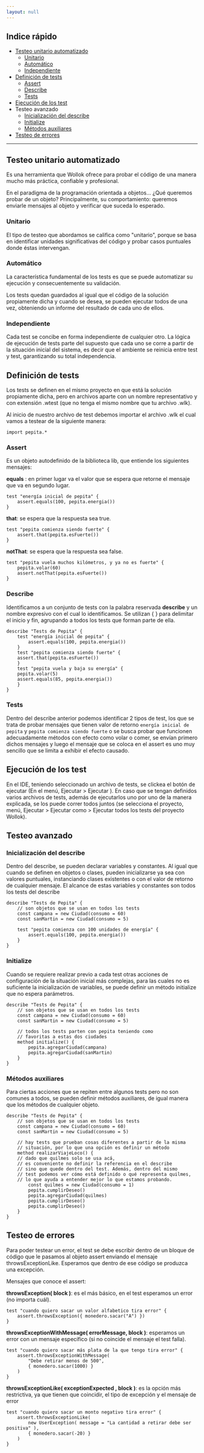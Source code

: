 ```yaml
---
layout: null
---
```


## Indice rápido ##

* <a href="#testeo-unitario-automatizado" class="wollokLink">Testeo unitario automatizado</a>
    * <a href="#unitario" class="wollokLink">Unitario</a>
    * <a href="#automático" class="wollokLink">Automático</a>
    * <a href="#independiente" class="wollokLink">Independiente</a>
* <a href="#definición-de-tests" class="wollokLink">Definición de tests</a>
    * <a href="#assert" class="wollokLink">Assert</a>
    * <a href="#describe" class="wollokLink">Describe</a>
    * <a href="#tests" class="wollokLink">Tests</a>
* <a href="#ejecución-de-los-test" class="wollokLink">Ejecución de los test</a>
* Testeo avanzado
    * <a href="#inicialización-del-describe" class="wollokLink">Inicialización del describe</a>
    * <a href="#initialize" class="wollokLink">Initialize</a>
    * <a href="#métodos-auxiliares" class="wollokLink">Métodos auxiliares</a>
* <a href="#testeo-de-errores" class="wollokLink">Testeo de errores</a>  

___

## Testeo unitario automatizado ##
Es una herramienta que Wollok ofrece para probar el código de una manera mucho más práctica, confiable y profesional.


En el paradigma de la programación orientada a objetos… ¿Qué queremos probar de un objeto? Principalmente, su comportamiento: queremos enviarle mensajes al objeto y verificar que suceda lo esperado.

### Unitario ###
El tipo de testeo que abordamos se califica como "unitario", porque se basa en identificar unidades significativas del código y probar casos puntuales donde éstas intervengan.

### Automático ###
La característica fundamental de los tests es que se puede automatizar su ejecución y consecuentemente su validación. 


Los tests quedan guardados al igual que el código de la solución propiamente dicha y cuando se desea, se pueden ejecutar todos de una vez, obteniendo un informe del resultado de cada uno de ellos.

### Independiente ###
Cada test se concibe en forma independiente de cualquier otro.
La lógica de ejecución de tests parte del supuesto que cada uno se corre a partir de la situación inicial del sistema, es decir que el ambiente se reinicia entre test y test, garantizando su total independencia.

## Definición de tests ##
Los tests se definen en el mismo proyecto en que está la solución propiamente dicha, pero en archivos aparte con un nombre representativo y con extensión .wtest (que no tenga el mismo nombre que tu archivo .wlk).

Al inicio de nuestro archivo de test debemos importar el archivo .wlk el cual vamos a testear de la siguiente manera:
```wollok
import pepita.*
```

### Assert ###
Es un objeto autodefinido de la biblioteca lib, que entiende los siguientes mensajes: 


**equals** : en primer lugar va el valor que se espera que retorne el mensaje que va en segundo lugar.
```wollok
test "energía inicial de pepita" {
	assert.equals(100, pepita.energia())
}
```

**that**: se espera que la respuesta sea true.
```wollok
test "pepita comienza siendo fuerte" {
	assert.that(pepita.esFuerte())
}
```
**notThat**: se espera que la respuesta sea false.
```wollok
test "pepita vuela muchos kilómetros, y ya no es fuerte" {
	pepita.volar(60)
	assert.notThat(pepita.esFuerte())
}
```
### Describe ###
Identificamos a un conjunto de tests con la palabra reservada **describe** y un nombre expresivo con el cual lo identificamos. Se utilizan { } para delimitar el inicio y fin, agrupando a todos los tests que forman parte de ella.
```wollok
describe "Tests de Pepita" {
    test "energía inicial de pepita" {
	    assert.equals(100, pepita.energia())
    }
    test "pepita comienza siendo fuerte" {
	assert.that(pepita.esFuerte())
    }
    test "pepita vuela y baja su energía" {
	pepita.volar(5)
	assert.equals(85, pepita.energia())
    }
}
```

### Tests ###
Dentro del describe anterior podemos identificar 2 tipos de test, los que se trata de probar mensajes que tienen valor de retorno `energía inicial de pepita` y `pepita comienza siendo fuerte` o se busca probar que funcionen adecuadamente métodos con efecto como volar o comer, se envían primero dichos mensajes y luego el mensaje que se coloca en el assert es uno muy sencillo que se limita a exhibir el efecto causado.


## Ejecución de los test ##

En el IDE, teniendo seleccionado un archivo de tests, se clickea el botón de ejecutar (En el menú, Ejecutar > Ejecutar <Ctrl F11>).
En caso que se tengan definidos varios archivos de tests, además de ejecutarlos uno por uno de la manera explicada, se los puede correr todos juntos (se selecciona el proyecto, menú, Ejecutar > Ejecutar como > Ejecutar todos los tests del proyecto Wollok).



## Testeo avanzado ##


### Inicialización del describe ###
Dentro del describe, se pueden declarar variables y constantes. Al igual que cuando se definen en objetos o clases, pueden inicializarse ya sea con valores puntuales, instanciando clases existentes o con el valor de retorno de cualquier mensaje. El alcance de estas variables y constantes son todos los tests del describe
```wollok
describe "Tests de Pepita" {
	// son objetos que se usan en todos los tests
	const campana = new Ciudad(consumo = 60)
	const sanMartin = new Ciudad(consumo = 5)

	test "pepita comienza con 100 unidades de energía" {
		assert.equals(100, pepita.energia())
	}
}
```

### Initialize ###
Cuando se requiere realizar previo a cada test otras acciones de configuración de la situación inicial más complejas, para las cuales no es suficiente la inicialización de variables, se puede definir un método initialize que no espera parámetros.
```wollok
describe "Tests de Pepita" {
	// son objetos que se usan en todos los tests
	const campana = new Ciudad(consumo = 60)
	const sanMartin = new Ciudad(consumo = 5)

	// todos los tests parten con pepita teniendo como
	// favoritas a estas dos ciudades
	method initialize() {
		pepita.agregarCiudad(campana)
		pepita.agregarCiudad(sanMartin)
	}
}

```

### Métodos auxiliares ###
Para ciertas acciones que se repiten entre algunos tests pero no son comunes a todos, se pueden definir métodos auxiliares, de igual manera que los métodos de cualquier objeto.
```wollok
describe "Tests de Pepita" {
	// son objetos que se usan en todos los tests
	const campana = new Ciudad(consumo = 60)
	const sanMartin = new Ciudad(consumo = 5)

	// hay tests que prueban cosas diferentes a partir de la misma 
	// situación, por lo que una opción es definir un método
	method realizarViajeLoco() {
	// dado que quilmes solo se usa acá,
	// es conveniente no definir la referencia en el describe
	// sino que quede dentro del test. Además, dentro del mismo
	// test podemos ver cómo está definido o qué representa quilmes,
	// lo que ayuda a entender mejor lo que estamos probando.
		const quilmes = new Ciudad(consumo = 1)
		pepita.cumplirDeseo()
		pepita.agregarCiudad(quilmes)
		pepita.cumplirDeseo()
		pepita.cumplirDeseo()
	}
}
```

## Testeo de errores ##

Para poder testear un error, el test se debe escribir dentro de un bloque de código que le pasamos al objeto assert enviando el mensaje throwsExceptionLike. Esperamos que dentro de ese código se produzca una excepción.

Mensajes que conoce el assert:


**throwsException( block )**: es el más básico, en el test esperamos un error (no importa cuál).
```wollok
test "cuando quiero sacar un valor alfabetico tira error" {
	assert.throwsException({ monedero.sacar("A") })
}

```

**throwsExceptionWithMessage( errorMessage, block )**: esperamos un error con un mensaje específico (si no coincide el mensaje el test falla).
```wollok
test "cuando quiero sacar más plata de la que tengo tira error" {
	assert.throwsExceptionWithMessage(
		"Debe retirar menos de 500", 
		{ monedero.sacar(1000) }
	)
}
```

**throwsExceptionLike( exceptionExpected , block )**: es la opción más restrictiva, ya que tienen que coincidir, el tipo de excepción y el mensaje de error
``` wollok
test "cuando quiero sacar un monto negativo tira error" {
	assert.throwsExceptionLike(
   		new UserException( message = "La cantidad a retirar debe ser positiva" ), 
   		{ monedero.sacar(-20) }
	)
}
```